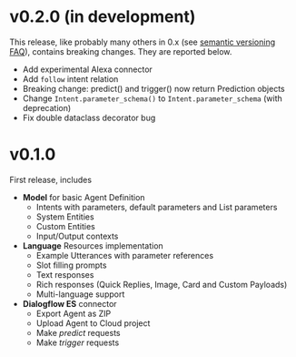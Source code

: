 # v0.2.0 (in development)

This release, like probably many others in 0.x (see [semantic versioning FAQ](https://semver.org/#doesnt-this-discourage-rapid-development-and-fast-iteration)), contains breaking changes. They are reported below.

* Add experimental Alexa connector
* Add `follow` intent relation
* Breaking change: predict() and trigger() now return Prediction objects
* Change `Intent.parameter_schema()` to `Intent.parameter_schema` (with deprecation)
* Fix double dataclass decorator bug

# v0.1.0

First release, includes

* **Model** for basic Agent Definition
    * Intents with parameters, default parameters and List parameters
    * System Entities
    * Custom Entities
    * Input/Output contexts
* **Language** Resources implementation
    * Example Utterances with parameter references
    * Slot filling prompts
    * Text responses
    * Rich responses (Quick Replies, Image, Card and Custom Payloads)
    * Multi-language support 
* **Dialogflow ES** connector
    * Export Agent as ZIP
    * Upload Agent to Cloud project
    * Make *predict* requests
    * Make *trigger* requests
    